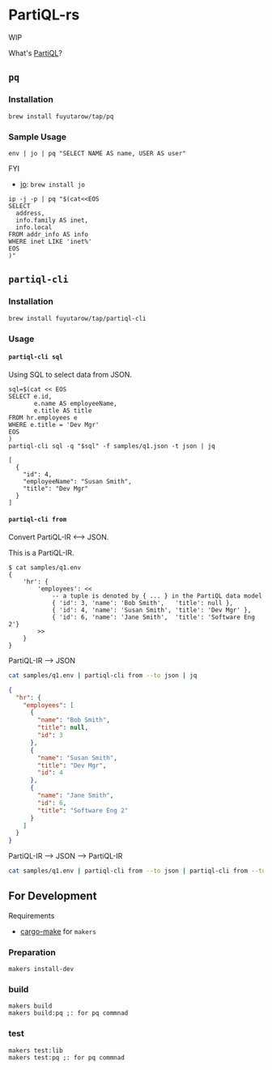 # PartiQL-rs

WIP

What's [PartiQL](https://partiql.org/)?


## `pq`
### Installation
```
brew install fuyutarow/tap/pq
```

### Sample Usage

```
env | jo | pq "SELECT NAME AS name, USER AS user"
```
FYI
- [jo](https://github.com/jpmens/jo): `brew install jo`


```
ip -j -p | pq "$(cat<<EOS
SELECT
  address,
  info.family AS inet,
  info.local
FROM addr_info AS info
WHERE inet LIKE 'inet%'
EOS
)"
```


## `partiql-cli`

### Installation
```
brew install fuyutarow/tap/partiql-cli
```

### Usage

#### `partiql-cli sql`
Using SQL to select data from JSON.
```
sql=$(cat << EOS
SELECT e.id,
       e.name AS employeeName,
       e.title AS title
FROM hr.employees e
WHERE e.title = 'Dev Mgr'
EOS
)
partiql-cli sql -q "$sql" -f samples/q1.json -t json | jq
```
```
[
  {
    "id": 4,
    "employeeName": "Susan Smith",
    "title": "Dev Mgr"
  }
]
```

#### `partiql-cli from`
Convert PartiQL-IR <--> JSON.

This is a PartiQL-IR.
```
$ cat samples/q1.env
{ 
    'hr': { 
        'employees': <<
            -- a tuple is denoted by { ... } in the PartiQL data model
            { 'id': 3, 'name': 'Bob Smith',   'title': null }, 
            { 'id': 4, 'name': 'Susan Smith', 'title': 'Dev Mgr' },
            { 'id': 6, 'name': 'Jane Smith',  'title': 'Software Eng 2'}
        >>
    }
} 
```


PartiQL-IR --> JSON
```sh
cat samples/q1.env | partiql-cli from --to json | jq
```
```json
{
  "hr": {
    "employees": [
      {
        "name": "Bob Smith",
        "title": null,
        "id": 3
      },
      {
        "name": "Susan Smith",
        "title": "Dev Mgr",
        "id": 4
      },
      {
        "name": "Jane Smith",
        "id": 6,
        "title": "Software Eng 2"
      }
    ]
  }
}
```

PartiQL-IR --> JSON --> PartiQL-IR
```sh
cat samples/q1.env | partiql-cli from --to json | partiql-cli from --to partiql
```


## For Development
Requirements
- [cargo-make](https://github.com/sagiegurari/cargo-make) for `makers`

### Preparation
```
makers install-dev
```

### build
```
makers build
makers build:pq ;: for pq commnad
```

### test
```
makers test:lib
makers test:pq ;: for pq commnad
```